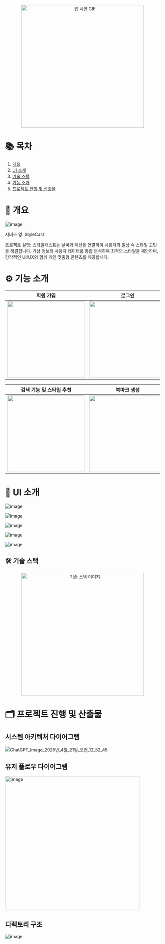 <p align="center">
  <img src="https://github.com/user-attachments/assets/d235108e-1557-40ec-9f2d-0ac66c8843de" alt="앱 시연 GIF" width="400"/>
</p>

# 📚 목차

1. [개요](#개요)
2. [UI 소개](#ui-소개)
3. [기술 스택](#기술-스택)
4. [기능 소개](#기능-소개)
5. [프로젝트 진행 및 산출물](#프로젝트-진행-및-산출물)

# 📝 개요
![image](https://github.com/user-attachments/assets/e310dc0a-bffb-48e7-a5a1-c89b08f4610e)

서비스 명: StyleCast

프로젝트 설명: 
 스타일캐스트는 날씨와 패션을 연결하여 사용자의 일상 속 스타일 고민을 해결합니다.
기상 정보와 사용자 데이터를 통합 분석하여 최적의 스타일을 제안하며, 감각적인 UI/UX와 함께 개인 맞춤형 콘텐츠를 제공합니다.

# ⚙️ 기능 소개

| 회원 가입 | 로그인 | 날씨 정보 불러오기(핵심) |
|-----------|--------|---------------------|
| <img src="https://github.com/user-attachments/assets/7962c5bc-cf42-4a07-9098-f86ab6eb8932" width="250"/> | <img src="https://github.com/user-attachments/assets/0efa4d47-c303-4ed8-89e1-589833ba8956" width="250"/> | <img src="https://github.com/user-attachments/assets/c822b08d-2b6d-47c0-af4a-d7aff6b4f756" width="250"/> |

| 검색 기능 및 스타일 추천 | 북마크 생성 | 북마크 삭제 |
|-----------|--------------|--------------|
| <img src="https://github.com/user-attachments/assets/5bb213c0-596b-4efb-b31a-e672f80ffa33" width="250"/> | <img src="https://github.com/user-attachments/assets/4d469efb-a5b4-4ed3-86d5-e7337ad0157e" width="250"/> | <img src="https://github.com/user-attachments/assets/87078d37-4473-4dbc-b2af-9dbdde8f491e" width="250"/> |

# 🎨 UI 소개
![image](https://github.com/user-attachments/assets/7e7ec3ca-6882-4d0d-a955-8ba05d876466)

![image](https://github.com/user-attachments/assets/ac4535ce-2a99-4059-a58a-ca556a0d3837)

![image](https://github.com/user-attachments/assets/7609ee6b-9931-4b17-b861-dc53ce792b17)

![image](https://github.com/user-attachments/assets/43889beb-1732-4712-b8b7-71cbe214a96c)

![image](https://github.com/user-attachments/assets/15733335-52b2-4db4-8410-c2d88ca6b230)

## 🛠️ 기술 스택
<p align="center">
  <img src="https://github.com/user-attachments/assets/bcb35a96-d5c2-4233-ad7b-9f3d07e8423d" alt="기술 스택 이미지" width="400"/>
</p>

# 🗂️ 프로젝트 진행 및 산출물

## 시스템 아키텍처 다이어그램
![ChatGPT_Image_2025년_4월_21일_오전_12_52_45](https://github.com/user-attachments/assets/5aacb372-93a4-417b-acc9-0c56be0ace48)

## 유저 플로우 다이어그램
<img width="437" alt="image" src="https://github.com/user-attachments/assets/046c3e11-2cf3-417b-8048-ed8b1c02427d" />

## 디렉토리 구조
![image](https://github.com/user-attachments/assets/9a74050c-ad8f-442d-a9ca-d9d13adaa777)


